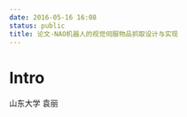 ```yaml
---
date: 2016-05-16 16:08
status: public
title: 论文-NAO机器人的视觉伺服物品抓取设计与实现
---
```


# Intro
山东大学
袁丽
# 
